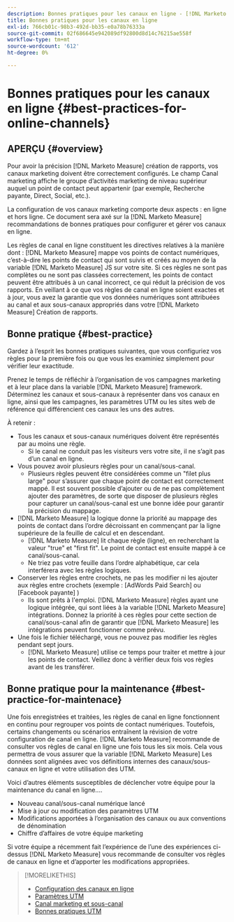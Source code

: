 ```yaml
---
description: Bonnes pratiques pour les canaux en ligne - [!DNL Marketo Measure] - Documentation du produit
title: Bonnes pratiques pour les canaux en ligne
exl-id: 766cb01c-98b3-492d-bb35-e0a78b76333a
source-git-commit: 02f686645e942089df92800d8d14c76215ae558f
workflow-type: tm+mt
source-wordcount: '612'
ht-degree: 0%

---
```


# Bonnes pratiques pour les canaux en ligne {#best-practices-for-online-channels}

## APERÇU {#overview}

Pour avoir la précision [!DNL Marketo Measure] création de rapports, vos canaux marketing doivent être correctement configurés. Le champ Canal marketing affiche le groupe d’activités marketing de niveau supérieur auquel un point de contact peut appartenir (par exemple, Recherche payante, Direct, Social, etc.).

La configuration de vos canaux marketing comporte deux aspects : en ligne et hors ligne. Ce document sera axé sur la [!DNL Marketo Measure] recommandations de bonnes pratiques pour configurer et gérer vos canaux en ligne.

Les règles de canal en ligne constituent les directives relatives à la manière dont : [!DNL Marketo Measure] mappe vos points de contact numériques, c’est-à-dire les points de contact qui sont suivis et créés au moyen de la variable [!DNL Marketo Measure] JS sur votre site. Si ces règles ne sont pas complètes ou ne sont pas classées correctement, les points de contact peuvent être attribués à un canal incorrect, ce qui réduit la précision de vos rapports. En veillant à ce que vos règles de canal en ligne soient exactes et à jour, vous avez la garantie que vos données numériques sont attribuées au canal et aux sous-canaux appropriés dans votre [!DNL Marketo Measure] Création de rapports.

## Bonne pratique {#best-practice}

Gardez à l’esprit les bonnes pratiques suivantes, que vous configuriez vos règles pour la première fois ou que vous les examiniez simplement pour vérifier leur exactitude.

Prenez le temps de réfléchir à l’organisation de vos campagnes marketing et à leur place dans la variable [!DNL Marketo Measure] framework. Déterminez les canaux et sous-canaux à représenter dans vos canaux en ligne, ainsi que les campagnes, les paramètres UTM ou les sites web de référence qui différencient ces canaux les uns des autres.

À retenir :

* Tous les canaux et sous-canaux numériques doivent être représentés par au moins une règle.
   * Si le canal ne conduit pas les visiteurs vers votre site, il ne s’agit pas d’un canal en ligne.
* Vous pouvez avoir plusieurs règles pour un canal/sous-canal.
   * Plusieurs règles peuvent être considérées comme un &quot;filet plus large&quot; pour s’assurer que chaque point de contact est correctement mappé. Il est souvent possible d’ajouter ou de ne pas complètement ajouter des paramètres, de sorte que disposer de plusieurs règles pour capturer un canal/sous-canal est une bonne idée pour garantir la précision du mappage.
* [!DNL Marketo Measure] la logique donne la priorité au mappage des points de contact dans l’ordre décroissant en commençant par la ligne supérieure de la feuille de calcul et en descendant.
   * [!DNL Marketo Measure] lit chaque règle (ligne), en recherchant la valeur &quot;true&quot; et &quot;first fit&quot;. Le point de contact est ensuite mappé à ce canal/sous-canal.
   * Ne triez pas votre feuille dans l’ordre alphabétique, car cela interférera avec les règles logiques.
* Conserver les règles entre crochets, ne pas les modifier ni les ajouter aux règles entre crochets (exemple : [AdWords Paid Search] ou [Facebook payante] )
   * Ils sont prêts à l&#39;emploi. [!DNL Marketo Measure] règles ayant une logique intégrée, qui sont liées à la variable [!DNL Marketo Measure] intégrations. Donnez la priorité à ces règles pour cette section de canal/sous-canal afin de garantir que [!DNL Marketo Measure] les intégrations peuvent fonctionner comme prévu.
* Une fois le fichier téléchargé, vous ne pouvez pas modifier les règles pendant sept jours.
   * [!DNL Marketo Measure] utilise ce temps pour traiter et mettre à jour les points de contact. Veillez donc à vérifier deux fois vos règles avant de les transférer.

## Bonne pratique pour la maintenance {#best-practice-for-maintenace}

Une fois enregistrées et traitées, les règles de canal en ligne fonctionnent en continu pour regrouper vos points de contact numériques. Toutefois, certains changements ou scénarios entraînent la révision de votre configuration de canal en ligne. [!DNL Marketo Measure] recommande de consulter vos règles de canal en ligne une fois tous les six mois. Cela vous permettra de vous assurer que la variable [!DNL Marketo Measure] Les données sont alignées avec vos définitions internes des canaux/sous-canaux en ligne et votre utilisation des UTM.

Voici d’autres éléments susceptibles de déclencher votre équipe pour la maintenance du canal en ligne....

* Nouveau canal/sous-canal numérique lancé
* Mise à jour ou modification des paramètres UTM
* Modifications apportées à l’organisation des canaux ou aux conventions de dénomination
* Chiffre d’affaires de votre équipe marketing

Si votre équipe a récemment fait l’expérience de l’une des expériences ci-dessus [!DNL Marketo Measure] vous recommande de consulter vos règles de canaux en ligne et d’apporter les modifications appropriées.

>[!MORELIKETHIS]
>
>* [Configuration des canaux en ligne](/help/channel-tracking-and-setup/online-channels/online-custom-channel-setup.md)
>* [Paramètres UTM](/help/channel-tracking-and-setup/online-channels/utm-parameters.md)
>* [Canal marketing et sous-canal](/help/channel-tracking-and-setup/online-channels/marketing-channels-and-subchannels.md)
>* [Bonnes pratiques UTM](/help/channel-tracking-and-setup/online-channels/best-practices-for-setting-up-utm-parameters.md)

